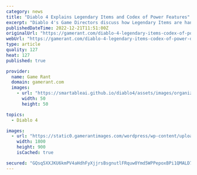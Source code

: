 ```yaml
---
category: news
title: "Diablo 4 Explains Legendary Items and Codex of Power Features"
excerpt: "Diablo 4's Game Directors discuss how Legendary Items are handled in the sequel with the introduction of its universal Codex of Power feature."
publishedDateTime: 2022-12-21T11:51:00Z
originalUrl: "https://gamerant.com/diablo-4-legendary-items-codex-of-power-details/"
webUrl: "https://gamerant.com/diablo-4-legendary-items-codex-of-power-details/"
type: article
quality: 127
heat: 127
published: true

provider:
  name: Game Rant
  domain: gamerant.com
  images:
    - url: "https://smartableai.github.io/diablo4/assets/images/organizations/gamerant.com-50x50.jpg"
      width: 50
      height: 50

topics:
  - Diablo 4

images:
  - url: "https://static0.gamerantimages.com/wordpress/wp-content/uploads/2022/12/diablo-5.jpg"
    width: 1800
    height: 900
    isCached: true

secured: "GQsq5XXJKU6kmPV4aHdhFyXjjrsBsgnutlFRquw0Ymd5WPPepoxBPi1QMALD7mMmNYtRDD/V8PPMbWoNryDpJL8WEzX+NCCAM3BFstQeElZ3+QJC55tzS/OZUGljq/ILmKbsCLB6mfqWjWJO8Rtq80ylCZ4dlrGWD+OiOXWXaGSFEekmuXPv/ASosnfc4dCqPCoGqKgh7vrig+ZuRb4TCtAUrEMFxJpNDHC8nWEhcVVzyY6VCRobhSBKSMFWVaP52y838ob9cpD7u8IrVJysFc3Nmi5vkJOc4ddz9NgFgfLNMtZqkG8KczTTPh2zInVXkiNwhRD0VF75PtIKTPup8m2bwkdYFvKlsZ5JbXmzMeg=;0tuAU41Ts/OPdp8cCuaYmw=="
---
```


